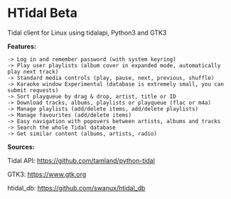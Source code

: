 # HTidal Beta
Tidal client for Linux using tidalapi, Python3 and GTK3

**Features:**

    -> Log in and remember password (with system keyring)
    -> Play user playlists (album cover in expanded mode, automatically play next track)
    -> Standard media controls (play, pause, next, previous, shuffle)
    -> Karaoke window Experimental (database is extremely small, you can submit requests)
    -> Sort playqueue by drag & drop, artist, title or ID
    -> Download tracks, albums, playlists or playqueue (flac or m4a)
    -> Manage playlists (add/delete items, add/delete playlists)
    -> Manage favourites (add/delete items)
    -> Easy navigation with popovers between artists, albums and tracks
    -> Search the whole Tidal database
    -> Get similar content (albums, artists, radio)

**Sources:**

Tidal API: https://github.com/tamland/python-tidal

GTK3: https://www.gtk.org

htidal_db: https://github.com/swanux/htidal_db
